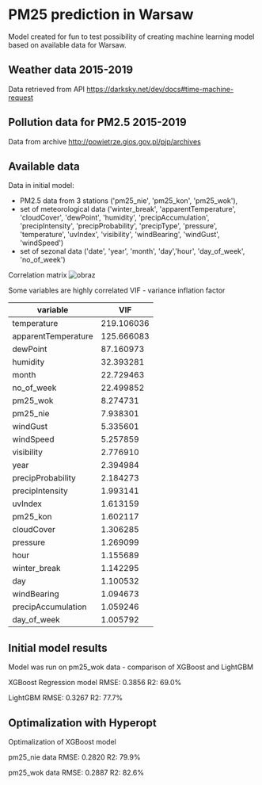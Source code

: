 # PM25 prediction in Warsaw

Model created for fun to test possibility of creating machine learning model based on available data for Warsaw.


## Weather data 2015-2019
Data retrieved from API https://darksky.net/dev/docs#time-machine-request

## Pollution data for PM2.5 2015-2019
Data from archive http://powietrze.gios.gov.pl/pjp/archives

## Available data
Data in initial model:
* PM2.5 data from 3 stations ('pm25_nie', 'pm25_kon', 'pm25_wok'), 
* set of meteorological data ('winter_break', 'apparentTemperature', 'cloudCover', 'dewPoint', 'humidity', 'precipAccumulation', 'precipIntensity', 'precipProbability', 'precipType', 'pressure', 'temperature', 'uvIndex', 'visibility', 'windBearing', 'windGust', 'windSpeed')
* set of sezonal data ('date', 'year', 'month', 'day','hour', 'day_of_week', 'no_of_week')

Correlation matrix
![obraz](https://user-images.githubusercontent.com/10920417/161381928-a2def66c-02e0-4d69-a6f3-4fd2183ee578.png)

Some variables are highly correlated
VIF - variance inflation factor

|variable               |VIF       |
|-----------------------|----------|
|temperature            |219.106036|
|apparentTemperature    |125.666083|
|dewPoint               | 87.160973|
|humidity               | 32.393281|
|month                  | 22.729463|
|no_of_week             | 22.499852|
|pm25_wok               |  8.274731|
|pm25_nie               |  7.938301|
|windGust               |  5.335601|
|windSpeed              |  5.257859|
|visibility             |  2.776910|
|year                   |  2.394984|
|precipProbability      |  2.184273|
|precipIntensity        |  1.993141|
|uvIndex                |  1.613159|
|pm25_kon               |  1.602117|
|cloudCover             |  1.306285|
|pressure               |  1.269099|
|hour                   |  1.155689|
|winter_break           |  1.142295|
|day                    |  1.100532|
|windBearing            |  1.094673|
|precipAccumulation     |  1.059246|
|day_of_week            |  1.005792|


## Initial model results
Model was run on pm25_wok data - comparison of XGBoost and LightGBM

XGBoost Regression model 
RMSE: 0.3856 
R2: 69.0%

LightGBM 
RMSE: 0.3267 
R2: 77.7%


## Optimalization with Hyperopt
Optimalization of XGBoost model

pm25_nie data
RMSE: 0.2820
R2: 79.9%

pm25_wok data
RMSE: 0.2887
R2: 82.6%




